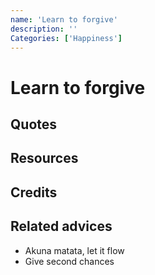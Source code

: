 ```yaml
---
name: 'Learn to forgive'
description: ''
Categories: ['Happiness']
---
```

# Learn to forgive


## Quotes

## Resources

## Credits

## Related advices

- Akuna matata, let it flow
- Give second chances
